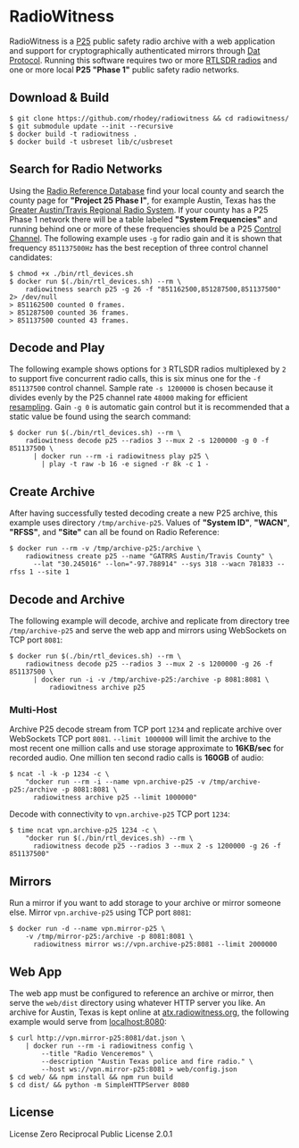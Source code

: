 # RadioWitness
RadioWitness is a [P25](https://en.wikipedia.org/wiki/Project_25) public safety radio archive with a web application and support for cryptographically authenticated mirrors through [Dat Protocol](https://dat.foundation/). Running this software requires two or more [RTLSDR radios](https://osmocom.org/projects/rtl-sdr/wiki/Rtl-sdr) and one or more local **P25 "Phase 1"** public safety radio networks.

## Download & Build
```
$ git clone https://github.com/rhodey/radiowitness && cd radiowitness/
$ git submodule update --init --recursive
$ docker build -t radiowitness .
$ docker build -t usbreset lib/c/usbreset
```

## Search for Radio Networks
Using the [Radio Reference Database](https://www.radioreference.com/apps/db/) find your local county and search the county page for **"Project 25 Phase I"**, for example Austin, Texas has the [Greater Austin/Travis Regional Radio System](https://www.radioreference.com/apps/db/?sid=2). If your county has a P25 Phase 1 network there will be a table labeled **"System Frequencies"** and running behind one or more of these frequencies should be a P25 [Control Channel](https://wiki.radioreference.com/index.php/Control_channel). The following example uses `-g` for radio gain and it is shown that frequency `851137500Hz` has the best reception of three control channel candidates:
```
$ chmod +x ./bin/rtl_devices.sh
$ docker run $(./bin/rtl_devices.sh) --rm \
    radiowitness search p25 -g 26 -f "851162500,851287500,851137500" 2> /dev/null
> 851162500 counted 0 frames.
> 851287500 counted 36 frames.
> 851137500 counted 43 frames.
```

## Decode and Play
The following example shows options for `3` RTLSDR radios multiplexed by `2` to support five concurrent radio calls, this is six minus one for the `-f 851137500` control channel. Sample rate `-s 1200000` is chosen because it divides evenly by the P25 channel rate `48000` making for efficient [resampling](https://dspguru.com/dsp/faqs/multirate/resampling/). Gain `-g 0` is automatic gain control but it is recommended that a static value be found using the search command:
```
$ docker run $(./bin/rtl_devices.sh) --rm \
    radiowitness decode p25 --radios 3 --mux 2 -s 1200000 -g 0 -f 851137500 \
      | docker run --rm -i radiowitness play p25 \
        | play -t raw -b 16 -e signed -r 8k -c 1 -
```

## Create Archive
After having successfully tested decoding create a new P25 archive, this example uses directory `/tmp/archive-p25`. Values of **"System ID"**, **"WACN"**, **"RFSS"**, and **"Site"** can all be found on Radio Reference:
```
$ docker run --rm -v /tmp/archive-p25:/archive \
    radiowitness create p25 --name "GATRRS Austin/Travis County" \
      --lat "30.245016" --lon="-97.788914" --sys 318 --wacn 781833 --rfss 1 --site 1
```

## Decode and Archive
The following example will decode, archive and replicate from directory tree `/tmp/archive-p25` and serve the web app and mirrors using WebSockets on TCP port `8081`:
```
$ docker run $(./bin/rtl_devices.sh) --rm \
    radiowitness decode p25 --radios 3 --mux 2 -s 1200000 -g 26 -f 851137500 \
      | docker run -i -v /tmp/archive-p25:/archive -p 8081:8081 \
          radiowitness archive p25
```

### Multi-Host
Archive P25 decode stream from TCP port `1234` and replicate archive over WebSockets TCP port `8081`. `--limit 1000000` will limit the archive to the most recent one million calls and use storage approximate to **16KB/sec** for recorded audio. One million ten second radio calls is **160GB** of audio:
```
$ ncat -l -k -p 1234 -c \
    "docker run --rm -i --name vpn.archive-p25 -v /tmp/archive-p25:/archive -p 8081:8081 \
      radiowitness archive p25 --limit 1000000"
```

Decode with connectivity to `vpn.archive-p25` TCP port `1234`:
```
$ time ncat vpn.archive-p25 1234 -c \
    "docker run $(./bin/rtl_devices.sh) --rm \
      radiowitness decode p25 --radios 3 --mux 2 -s 1200000 -g 26 -f 851137500"
```

## Mirrors
Run a mirror if you want to add storage to your archive or mirror someone else. Mirror `vpn.archive-p25` using TCP port `8081`:
```
$ docker run -d --name vpn.mirror-p25 \
    -v /tmp/mirror-p25:/archive -p 8081:8081 \
      radiowitness mirror ws://vpn.archive-p25:8081 --limit 2000000
```

## Web App
The web app must be configured to reference an archive or mirror, then serve the `web/dist` directory using whatever HTTP server you like. An archive for Austin, Texas is kept online at [atx.radiowitness.org](http://atx.radiowitness.org), the following example would serve from [localhost:8080](http://localhost:8080):
```
$ curl http://vpn.mirror-p25:8081/dat.json \
    | docker run --rm -i radiowitness config \
        --title "Radio Venceremos" \
        --description "Austin Texas police and fire radio." \
        --host ws://vpn.mirror-p25:8081 > web/config.json
$ cd web/ && npm install && npm run build
$ cd dist/ && python -m SimpleHTTPServer 8080
```

## License
License Zero Reciprocal Public License 2.0.1
